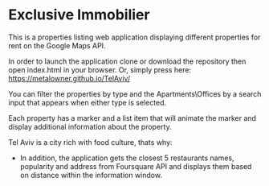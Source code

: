 # Exclusive Immobilier

This is a properties listing web application displaying different properties for rent on the Google Maps API.

In order to launch the application clone or download the repository then open index.html in your browser.
Or, simply press here: https://metalowner.github.io/TelAviv/

You can filter the properties by type and the Apartments\Offices by a search input that appears when either type is selected.

Each property has a marker and a list item that will animate the marker and display additional information about the property.

Tel Aviv is a city rich with food culture, thats why:

* In addition, the application gets the closest 5 restaurants names, popularity and address from Foursquare API and displays them based on distance within the information window.

